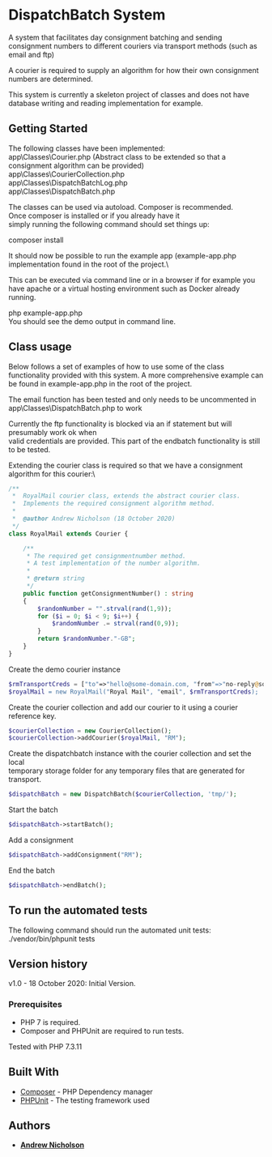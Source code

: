 # DispatchBatch System

A system that facilitates day consignment batching and sending consignment
    numbers to different couriers via transport methods (such as email and ftp)

A courier is required to supply an algorithm for how their own consignment
    numbers are determined.

This system is currently a skeleton project of classes and does not have database
    writing and reading implementation for example.

## Getting Started
The following classes have been implemented:\
app\Classes\Courier.php (Abstract class to be extended so that a consignment algorithm can be provided)\
app\Classes\CourierCollection.php\
app\Classes\DispatchBatchLog.php\
app\Classes\DispatchBatch.php

The classes can be used via autoload. Composer is recommended.\
Once composer is installed or if you already have it\
    simply running the following command should set things up:

composer install

It should now be possible to run the example app (example-app.php implementation found in the root of the project.\

This can be executed via command line or in a browser if for example you have apache or
    a virtual hosting environment such as Docker already running.

php example-app.php\
You should see the demo output in command line.

## Class usage
Below follows a set of examples of how to use some of the class functionality provided with this system.
A more comprehensive example can be found in example-app.php in the root of the project.

The email function has been tested and only needs to be uncommented in\
app\Classes\DispatchBatch.php to work

Currently the ftp functionality is blocked via an if statement but will presumably work ok when\
    valid credentials are provided. This part of the endbatch functionality is still to be tested.

Extending the courier class is required so that we have a consignment algorithm for this courier:\
```php
/**
 *  RoyalMail courier class, extends the abstract courier class.
 *  Implements the required consignment algorithm method.
 * 
 *  @author Andrew Nicholson (18 October 2020)
 */
class RoyalMail extends Courier {

    /**
     * The required get consignmentnumber method.
     * A test implementation of the number algorithm.
     * 
     * @return string
     */
	public function getConsignmentNumber() : string
	{
		$randomNumber = "".strval(rand(1,9));
		for ($i = 0; $i < 9; $i++) {
			$randomNumber .= strval(rand(0,9));
		}
		return $randomNumber."-GB";
	}
}
```

Create the demo courier instance
```php
$rmTransportCreds = ["to"=>"hello@some-domain.com, "from"=>"no-reply@some-domain.com"];
$royalMail = new RoyalMail("Royal Mail", "email", $rmTransportCreds);
```

Create the courier collection and add our courier to it using a courier reference key.
```php
$courierCollection = new CourierCollection();
$courierCollection->addCourier($royalMail, "RM");
```

Create the dispatchbatch instance with the courier collection and set the local\
    temporary storage folder for any temporary files that are generated for transport. 
```php
$dispatchBatch = new DispatchBatch($courierCollection, 'tmp/');
```

Start the batch
```php
$dispatchBatch->startBatch();
```

Add a consignment
```php
$dispatchBatch->addConsignment("RM");
```

End the batch
```php
$dispatchBatch->endBatch();
```

##	To run the automated tests
The following command should run the automated unit tests:\
./vendor/bin/phpunit tests

## Version history
v1.0 - 18 October 2020: Initial Version. 

### Prerequisites
- PHP 7 is required.
- Composer and PHPUnit are required to run tests.

Tested with PHP 7.3.11

## Built With

* [Composer](https://getcomposer.org/) - PHP Dependency manager
* [PHPUnit](https://phpunit.de/) - The testing framework used

## Authors

* **[Andrew Nicholson](https://github.com/agdnicholson)**
